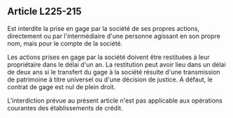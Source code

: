 Article L225-215
----
Est interdite la prise en gage par la société de ses propres actions,
directement ou par l'intermédiaire d'une personne agissant en son propre nom,
mais pour le compte de la société.

Les actions prises en gage par la société doivent être restituées à leur
propriétaire dans le délai d'un an. La restitution peut avoir lieu dans un délai
de deux ans si le transfert du gage à la société résulte d'une transmission de
patrimoine à titre universel ou d'une décision de justice. A défaut, le contrat
de gage est nul de plein droit.

L'interdiction prévue au présent article n'est pas applicable aux opérations
courantes des établissements de crédit.
